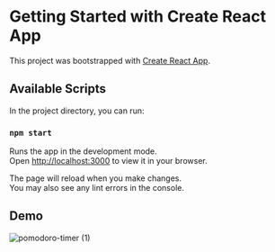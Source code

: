 # Getting Started with Create React App

This project was bootstrapped with [Create React App](https://github.com/facebook/create-react-app).

## Available Scripts

In the project directory, you can run:

### `npm start`

Runs the app in the development mode.\
Open [http://localhost:3000](http://localhost:3000) to view it in your browser.

The page will reload when you make changes.\
You may also see any lint errors in the console.

## Demo
![pomodoro-timer (1)](https://user-images.githubusercontent.com/62356757/185721944-744e22ef-ea59-403e-8cc7-c22b896bd45f.png)

